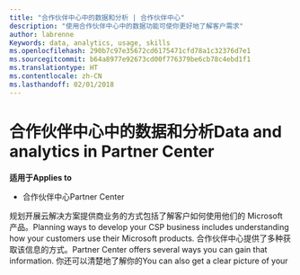 ```yaml
---
title: "合作伙伴中心中的数据和分析 | 合作伙伴中心"
description: "使用合作伙伴中心中的数据功能可使你更好地了解客户需求"
author: labrenne
Keywords: data, analytics, usage, skills
ms.openlocfilehash: 290b7c97e35672cd6175471cfd78a1c32376d7e1
ms.sourcegitcommit: b64a8977e92673cd00f776379be6cb78c4ebd1f1
ms.translationtype: HT
ms.contentlocale: zh-CN
ms.lasthandoff: 02/01/2018
---
```

# <a name="data-and-analytics-in-partner-center"></a><span data-ttu-id="72e9e-103">合作伙伴中心中的数据和分析</span><span class="sxs-lookup"><span data-stu-id="72e9e-103">Data and analytics in Partner Center</span></span>

**<span data-ttu-id="72e9e-104">适用于</span><span class="sxs-lookup"><span data-stu-id="72e9e-104">Applies to</span></span>**

- <span data-ttu-id="72e9e-105">合作伙伴中心</span><span class="sxs-lookup"><span data-stu-id="72e9e-105">Partner Center</span></span>

<span data-ttu-id="72e9e-106">规划开展云解决方案提供商业务的方式包括了解客户如何使用他们的 Microsoft 产品。</span><span class="sxs-lookup"><span data-stu-id="72e9e-106">Planning ways to develop your CSP business includes understanding how your customers use their Microsoft products.</span></span> <span data-ttu-id="72e9e-107">合作伙伴中心提供了多种获取该信息的方式。</span><span class="sxs-lookup"><span data-stu-id="72e9e-107">Partner Center offers several ways you can gain that information.</span></span> <span data-ttu-id="72e9e-108">你还可以清楚地了解你的</span><span class="sxs-lookup"><span data-stu-id="72e9e-108">You can also get a clear picture of your</span></span> 